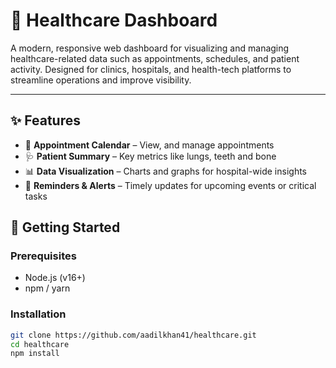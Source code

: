 # 🏥 Healthcare Dashboard

A modern, responsive web dashboard for visualizing and managing healthcare-related data such as appointments, schedules, and patient activity. Designed for clinics, hospitals, and health-tech platforms to streamline operations and improve visibility.

---

## ✨ Features

- 📅 **Appointment Calendar** – View, and manage appointments
- 🩺 **Patient Summary** – Key metrics like lungs, teeth and bone
- 📊 **Data Visualization** – Charts and graphs for hospital-wide insights
- 🔔 **Reminders & Alerts** – Timely updates for upcoming events or critical tasks

## 🚀 Getting Started

### Prerequisites

- Node.js (v16+)
- npm / yarn

### Installation

```bash
git clone https://github.com/aadilkhan41/healthcare.git
cd healthcare
npm install
